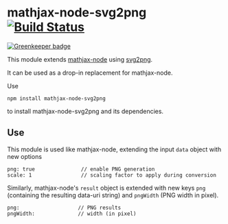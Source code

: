 # mathjax-node-svg2png [![Build Status](https://travis-ci.org/pkra/mathjax-node-svg2png.svg?branch=master)](https://travis-ci.org/pkra/mathjax-node-svg2png)

[![Greenkeeper badge](https://badges.greenkeeper.io/pkra/mathjax-node-svg2png.svg)](https://greenkeeper.io/)

This module extends [mathjax-node](https://www.npmjs.com/package/mathjax-node) using [svg2png](https://www.npmjs.com/package/svg2png).

It can be used as a drop-in replacement for mathjax-node.

Use

    npm install mathjax-node-svg2png

to install mathjax-node-svg2png and its dependencies.

## Use

This module is used like mathjax-node, extending the input `data` object with new options

    png: true               // enable PNG generation
    scale: 1                // scaling factor to apply during conversion

Similarly, mathjax-node's `result` object is extended with new keys `png` (containing the resulting data-uri string) and `pngWidth` (PNG width in pixel).

    png:                   // PNG results
    pngWidth:              // width (in pixel)
